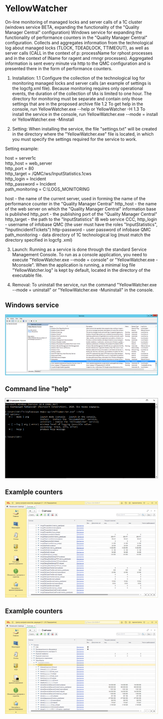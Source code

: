 # YellowWatcher
On-line monitoring of managed locks and server calls of a 1C cluster (windows service BETA, expanding the functionality of the "Quality Manager Central" configuration)
Windows service for expanding the functionality of performance counters in the "Quality Manager Central" configuration. Collects and aggregates information from the technological log about managed locks (TLOCK, TDEADLOCK, TTIMEOUT), as well as server calls (CALL in the context of p: processName for rphost processes and in the context of IName for ragent and rmngr processes). Aggregated information is sent every minute via http to the QMC configuration and is presented there in the form of performance counters.

1. Installation:
  1.1 Configure the collection of the technological log for monitoring managed locks and server calls (an example of settings is the logcfg.xml file). Because monitoring requires only operational events, the duration of the collection of tAs is limited to one hour. The directory for monitoring must be separate and contain only those settings that are in the proposed archive file
  1.2 To get help in the console, run YellowWatcher.exe --help or YellowWatcher -H
  1.3 To install the service in the console, run YellowWatcher.exe --mode = install or YellowWatcher.exe -Minstall

2. Setting:
When installing the service, the file "settings.txt" will be created in the directory where the "YellowWatcher.exe" file is located, in which you must specify the settings required for the service to work.
  
  Setting example:  

  host = server1c  
  http_host = web_server  
  http_port = 80  
  http_target = /QMC/ws/InputStatistics.1cws  
  http_login = Incident  
  http_password = Incident  
  path_monitoring = C:\LOGS_MONITORING

  host - the name of the current server, used in forming the name of the performance counter in the "Quality Manager Central"
  http_host - the name of the web server on which the "Quality Manager Central" information base is published
  http_port - the publishing port of the "Quality Manager Central"
  http_target - the path to the "InputStatistics" IB web service CCC, http_login - username of infobase QMC (the user must have the roles "InputStatistics", "InputIncidentTickets")
  http-password - user password of infobase QMC
  path_monitoring - data directory of 1C technological log (must match the directory specified in logcfg .xml)

3. Launch:
Running as a service is done through the standard Service Management Console. To run as a console application, you need to execute "YellowWatcher.exe --mode = console" or "YellowWatcher.exe -Mconsole". When the application is running, a minimal log file "YellowWatcher.log" is kept by default, located in the directory of the executable file.

4. Removal:
To uninstall the service, run the command "YellowWatcher.exe --mode = uninstall" or "YellowWatcher.exe -Muninstall" in the console.

## Windows service
![ScreenShot](screenshots/001.png)  

## Command line "help"
![command line help](screenshots/002.png)  

## Examlple counters
![counters](screenshots/003.png)  

## Examlple counters
![counters](screenshots/004.png)  

